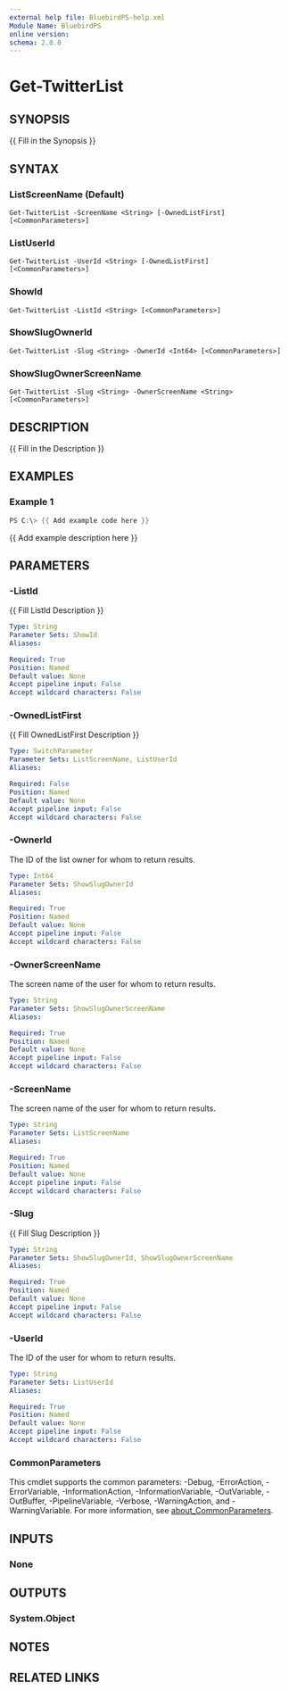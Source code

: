```yaml
---
external help file: BluebirdPS-help.xml
Module Name: BluebirdPS
online version:
schema: 2.0.0
---
```


# Get-TwitterList

## SYNOPSIS
{{ Fill in the Synopsis }}

## SYNTAX

### ListScreenName (Default)
```
Get-TwitterList -ScreenName <String> [-OwnedListFirst] [<CommonParameters>]
```

### ListUserId
```
Get-TwitterList -UserId <String> [-OwnedListFirst] [<CommonParameters>]
```

### ShowId
```
Get-TwitterList -ListId <String> [<CommonParameters>]
```

### ShowSlugOwnerId
```
Get-TwitterList -Slug <String> -OwnerId <Int64> [<CommonParameters>]
```

### ShowSlugOwnerScreenName
```
Get-TwitterList -Slug <String> -OwnerScreenName <String> [<CommonParameters>]
```

## DESCRIPTION
{{ Fill in the Description }}

## EXAMPLES

### Example 1
```powershell
PS C:\> {{ Add example code here }}
```

{{ Add example description here }}

## PARAMETERS

### -ListId
{{ Fill ListId Description }}

```yaml
Type: String
Parameter Sets: ShowId
Aliases:

Required: True
Position: Named
Default value: None
Accept pipeline input: False
Accept wildcard characters: False
```

### -OwnedListFirst
{{ Fill OwnedListFirst Description }}

```yaml
Type: SwitchParameter
Parameter Sets: ListScreenName, ListUserId
Aliases:

Required: False
Position: Named
Default value: None
Accept pipeline input: False
Accept wildcard characters: False
```

### -OwnerId

The ID of the list owner for whom to return results.

```yaml
Type: Int64
Parameter Sets: ShowSlugOwnerId
Aliases:

Required: True
Position: Named
Default value: None
Accept pipeline input: False
Accept wildcard characters: False
```

### -OwnerScreenName

The screen name of the user for whom to return results.

```yaml
Type: String
Parameter Sets: ShowSlugOwnerScreenName
Aliases:

Required: True
Position: Named
Default value: None
Accept pipeline input: False
Accept wildcard characters: False
```

### -ScreenName

The screen name of the user for whom to return results.

```yaml
Type: String
Parameter Sets: ListScreenName
Aliases:

Required: True
Position: Named
Default value: None
Accept pipeline input: False
Accept wildcard characters: False
```

### -Slug
{{ Fill Slug Description }}

```yaml
Type: String
Parameter Sets: ShowSlugOwnerId, ShowSlugOwnerScreenName
Aliases:

Required: True
Position: Named
Default value: None
Accept pipeline input: False
Accept wildcard characters: False
```

### -UserId

The ID of the user for whom to return results.

```yaml
Type: String
Parameter Sets: ListUserId
Aliases:

Required: True
Position: Named
Default value: None
Accept pipeline input: False
Accept wildcard characters: False
```

### CommonParameters
This cmdlet supports the common parameters: -Debug, -ErrorAction, -ErrorVariable, -InformationAction, -InformationVariable, -OutVariable, -OutBuffer, -PipelineVariable, -Verbose, -WarningAction, and -WarningVariable. For more information, see [about_CommonParameters](http://go.microsoft.com/fwlink/?LinkID=113216).

## INPUTS

### None

## OUTPUTS

### System.Object
## NOTES

## RELATED LINKS
